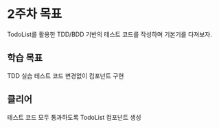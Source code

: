 # 2주차 목표

TodoList를 활용한 TDD/BDD 기반의 테스트 코드를 작성하며 기본기를 다져보자.

## 학습 목표

TDD 실습
테스트 코드 변경없이 컴포넌트 구현

## 클리어 

테스트 코드 모두 통과하도록 TodoList 컴포넌트 생성